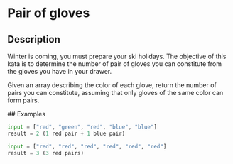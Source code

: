 # Pair of gloves

## Description

Winter is coming, you must prepare your ski holidays. The objective of this kata is to determine the number of pair of gloves you can constitute from the gloves you have in your drawer.

Given an array describing the color of each glove, return the number of pairs you can constitute, assuming that only gloves of the same color can form pairs.

## Examples

```python
input = ["red", "green", "red", "blue", "blue"]
result = 2 (1 red pair + 1 blue pair)

input = ["red", "red", "red", "red", "red", "red"]
result = 3 (3 red pairs)
```

